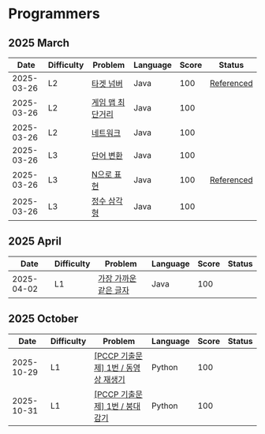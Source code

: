 # Programmers
## 2025 March
| Date | Difficulty | Problem | Language | Score | Status |
| --- | --- | --- | --- | --- | --- |
| 2025-03-26 | L2 | [타겟 넘버](https://school.programmers.co.kr/learn/courses/30/lessons/43165) | Java | 100 | [Referenced](https://velog.io/@doxxx93/practice-kit-dfs-bfs-1) |
| 2025-03-26 | L2 | [게임 맵 최단거리](https://school.programmers.co.kr/learn/courses/30/lessons/1844) | Java | 100 | |
| 2025-03-26 | L2 | [네트워크](https://school.programmers.co.kr/learn/courses/30/lessons/43162) | Java | 100 | |
| 2025-03-26 | L3 | [단어 변환](https://school.programmers.co.kr/learn/courses/30/lessons/43163) | Java | 100 | |
| 2025-03-26 | L3 | [N으로 표현](https://school.programmers.co.kr/learn/courses/30/lessons/42895) | Java | 100 | [Referenced](https://small-stap.tistory.com/65) |
| 2025-03-26 | L3 | [정수 삼각형](https://school.programmers.co.kr/learn/courses/30/lessons/43105) | Java | 100 | |

## 2025 April
| Date | Difficulty | Problem | Language | Score | Status |
| --- | --- | --- | --- | --- | --- |
| 2025-04-02 | L1 | [가장 가까운 같은 글자](https://school.programmers.co.kr/learn/courses/30/lessons/142086) | Java | 100 | |

## 2025 October
| Date | Difficulty | Problem | Language | Score | Status |
| --- | --- | --- | --- | --- | --- |
| 2025-10-29 | L1 | [[PCCP 기출문제] 1번 / 동영상 재생기](https://school.programmers.co.kr/learn/courses/30/lessons/340213) | Python | 100 | |
| 2025-10-31 | L1 | [[PCCP 기출문제] 1번 / 붕대 감기](https://school.programmers.co.kr/learn/courses/30/lessons/250137) | Python | 100 | |